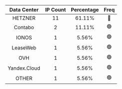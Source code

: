 | Data Center | IP Count | Percentage | Freq |
|:------------:|:--------:|:-----------:|:-----:|
| HETZNER | 11 | 61.11% | 🔴 |
| Contabo | 2 | 11.11% | 🟢 |
| IONOS | 1 | 5.56% | 🟢 |
| LeaseWeb | 1 | 5.56% | 🟢 |
| OVH | 1 | 5.56% | 🟢 |
| Yandex.Cloud | 1 | 5.56% | 🟢 |
| OTHER | 1 | 5.56% | 🟢 |